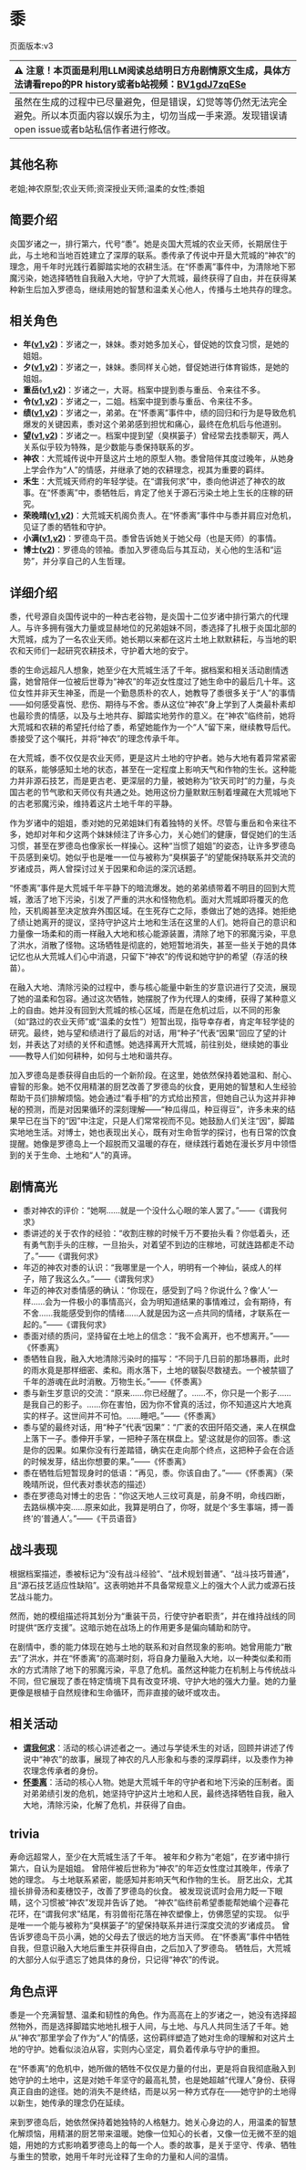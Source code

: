 # 黍
页面版本:v3
 

| :warning: 注意！本页面是利用LLM阅读总结明日方舟剧情原文生成，具体方法请看repo的PR history或者b站视频：[BV1gdJ7zqESe](https://www.bilibili.com/video/BV1gdJ7zqESe/)         |
|:----------------------------|
| 虽然在生成的过程中已尽量避免，但是错误，幻觉等等仍然无法完全避免。所以本页面内容以娱乐为主，切勿当成一手来源。发现错误请open issue或者b站私信作者进行修改。|



## 其他名称
老姐;神农原型;农业天师;资深授业天师;温柔的女性;黍姐
## 简要介绍
炎国岁诸之一，排行第六，代号“黍”。她是炎国大荒城的农业天师，长期居住于此，与土地和当地百姓建立了深厚的联系。黍传承了传说中开垦大荒城的“神农”的理念，用千年时光践行着脚踏实地的农耕生活。在“怀黍离”事件中，为清除地下邪魔污染，她选择牺牲自我融入大地，守护了大荒城，最终获得了自由，并在获得某种新生后加入罗德岛，继续用她的智慧和温柔关心他人，传播与土地共存的理念。
## 相关角色
-   **年([v1](../chars/char_2014_nian.md),[v2](char_2014_nian.md))**：岁诸之一，妹妹。黍对她多加关心，督促她的饮食习惯，是她的姐姐。
-   **夕([v1](../chars/char_2015_dusk.md),[v2](char_2015_dusk.md))**：岁诸之一，妹妹。黍同样关心她，督促她进行体育锻炼，是她的姐姐。
-   **重岳([v1](../chars/char_2024_chyue.md),[v2](char_2024_chyue.md))**：岁诸之一，大哥。档案中提到黍与重岳、令来往不多。
-   **令([v1](../chars/char_2023_ling.md),[v2](char_2023_ling.md))**：岁诸之一，二姐。档案中提到黍与重岳、令来往不多。
-   **绩([v1](../chars/extended_char_ji.md),[v2](extended_char_ji.md))**：岁诸之一，弟弟。在“怀黍离”事件中，绩的回归和行为是导致危机爆发的关键因素，黍对这个弟弟感到担忧和痛心，最终在危机后与他道别。
-   **望([v1](../chars/extended_char_wang.md),[v2](extended_char_wang.md))**：岁诸之一。档案中提到望（臭棋篓子）曾经常去找黍聊天，两人关系似乎较为特殊，是少数能与黍保持联系的岁。
-   **神农**：大荒城传说中开垦这片土地的原型人物。黍曾陪伴其度过晚年，从她身上学会作为“人”的情感，并继承了她的农耕理念，视其为重要的羁绊。
-   **禾生**：大荒城天师府的年轻学徒。在“谓我何求”中，黍向他讲述了神农的故事。在“怀黍离”中，黍牺牲后，肯定了他关于源石污染土地上生长的庄稼的研究。
-   **荣晚晴([v1](../chars/extended_char_rong_wan_qing.md),[v2](extended_char_rong_wan_qing.md))**：大荒城天机阁负责人。在“怀黍离”事件中与黍并肩应对危机，见证了黍的牺牲和守护。
-   **小满([v1](../chars/char_4122_grabds.md),[v2](char_4122_grabds.md))**：罗德岛干员。黍曾告诉她关于她父母（也是天师）的事情。
-   **博士([v2](extended_char_bo_shi.md))**：罗德岛的领袖。黍加入罗德岛后与其互动，关心他的生活和“运势”，并分享自己的人生哲理。
## 详细介绍
黍，代号源自炎国传说中的一种古老谷物，是炎国十二位岁诸中排行第六的代理人。与许多拥有强大力量或显赫地位的兄弟姐妹不同，黍选择了扎根于炎国北部的大荒城，成为了一名农业天师。她长期以来都在这片土地上默默耕耘，与当地的职农和天师们一起研究农耕技术，守护着大地的安宁。

黍的生命远超凡人想象，她至少在大荒城生活了千年。据档案和相关活动剧情透露，她曾陪伴一位被后世尊为“神农”的年迈女性度过了她生命中的最后几十年。这位女性并非天生神圣，而是一个勤恳质朴的农人，她教导了黍很多关于“人”的事情——如何感受喜悦、悲伤、期待与不舍。黍从这位“神农”身上学到了人类最朴素却也最珍贵的情感，以及与土地共存、脚踏实地劳作的意义。在“神农”临终前，她将大荒城和农耕的希望托付给了黍，希望她能作为一个“人”留下来，继续教导后代。黍接受了这个嘱托，并将“神农”的理念传承千年。

在大荒城，黍不仅仅是农业天师，更是这片土地的守护者。她与大地有着异常紧密的联系，能够感知土地的状态，甚至在一定程度上影响天气和作物的生长。这种能力并非源石技艺，而是更古老、更深层的力量，被她称为“钦天司时”的力量，与炎国古老的节气歌和天师仪有共通之处。她用这份力量默默压制着埋藏在大荒城地下的古老邪魔污染，维持着这片土地千年的平静。

作为岁诸中的姐姐，黍对她的兄弟姐妹们有着独特的关怀。尽管与重岳和令来往不多，她却对年和夕这两个妹妹倾注了许多心力，关心她们的健康，督促她们的生活习惯，甚至在罗德岛也像家长一样操心。这种“当惯了姐姐”的姿态，让许多罗德岛干员感到亲切。她似乎也是唯一一位与被称为“臭棋篓子”的望能保持联系并交流的岁诸成员，两人曾探讨过关于因果和命运的深沉话题。

“怀黍离”事件是大荒城千年平静下的暗流爆发。她的弟弟绩带着不明目的回到大荒城，激活了地下污染，引发了严重的洪水和怪物危机。面对大荒城即将覆灭的危险，天机阁甚至决定放弃外围区域。在生死存亡之际，黍做出了她的选择。她拒绝了绩让她离开的提议，坚持守护这片土地和生活在这里的人们。她将自己的意识和力量像一场柔和的雨一样融入大地和核心能源装置，清除了地下的邪魔污染，平息了洪水，消散了怪物。这场牺牲是彻底的，她短暂地消失，甚至一些关于她的具体记忆也从大荒城人们心中消退，只留下“神农”的传说和她守护的希望（存活的秧苗）。

在融入大地、清除污染的过程中，黍与核心能量中新生的岁意识进行了交流，展现了她的温柔和包容。通过这次牺牲，她摆脱了作为代理人的束缚，获得了某种意义上的自由。她并没有回到大荒城的核心区域，而是在危机过后，以不同的形象（如“路过的农业天师”或“温柔的女性”）短暂出现，指导幸存者，肯定年轻学徒的研究。最终，她与望和绩进行了最后的对话，用“种子”代表“因果”回应了望的计划，并表达了对绩的关怀和遗憾。她选择离开大荒城，前往别处，继续她的事业——教导人们如何耕种，如何与土地和谐共存。

加入罗德岛是黍获得自由后的一个新阶段。在这里，她依然保持着她温和、耐心、睿智的形象。她不仅用精湛的厨艺改善了罗德岛的伙食，更用她的智慧和人生经验帮助干员们排解烦恼。她会通过“看手相”的方式给出预言，但她自己认为这并非神秘的预测，而是对因果循环的深刻理解——“种瓜得瓜，种豆得豆”，许多未来的结果早已在当下的“因”中注定，只是人们常常视而不见。她鼓励人们关注“因”，脚踏实地地生活。对博士，她也表现出关心，既有对生命哲学的探讨，也有日常的饮食提醒。她像是罗德岛上一个超脱而又温暖的存在，继续践行着她在漫长岁月中领悟到的关于生命、土地和“人”的真谛。
## 剧情高光
*   黍对神农的评价：“她啊......就是一个没什么心眼的笨人罢了。”——《谓我何求》
*   黍讲述的关于农作的经验：“收割庄稼的时候千万不要抬头看？你低着头，还有勇气割手头的庄稼，一旦抬头，对着望不到边的庄稼地，可就连路都走不动了。”——《谓我何求》
*   年迈的神农对黍的认识：“我哪里是一个人，明明有一个神仙，装成人的样子，陪了我这么久。”——《谓我何求》
*   年迈的神农对黍情感的确认：“你现在，感受到了吗？你说什么？像‘人’一样......会为一件极小的事情高兴，会为明知道结果的事情难过，会有期待，有不舍......我能感受到你的情绪......人就是因为这一点共同的情绪，才联系在一起的。”——《谓我何求》
*   黍面对绩的质问，坚持留在土地上的信念：“我不会离开，也不想离开。”——《怀黍离》
*   黍牺牲自我，融入大地清除污染时的描写：“不同于几日前的那场暴雨，此时的雨水竟是那样细密、柔和。雨水落下，土地的皲裂尽数褪去。一个被禁锢了千年的游魂在此时消散。万物生长。”——《怀黍离》
*   黍与新生岁意识的交流：“原来......你已经醒了。......不，你只是一个影子......是我自己的影子。......你在害怕，因为你不曾真的活过，你不知道这片大地真实的样子。这世间并不可怕。......睡吧。”——《怀黍离》
*   黍与望的最终对话，用“种子”代表“因果”：“广袤的农田阡陌交通，来人在棋盘上落下一子。黍伸开手掌，一把种子落在棋盘上。望:这就是你的回答。黍:这是你的因果。如果你没有行差踏错，确实在走向那个终点，这把种子会在合适的时候发芽，结出你想要的果。”——《怀黍离》
*   黍在牺牲后短暂现身时的低语：“再见，黍。你该自由了。”——《怀黍离》（荣晚晴所说，但代表对黍状态的描述）
*   黍在罗德岛对博士的忠告：“你这天地人三纹可真是，前身不明，命线四断，去路纵横冲突......原来如此，我算是明白了，你呀，就是个‘多生事端，搏一善终’的‘普通人’。”——《干员语音》
## 战斗表现
根据档案描述，黍被标记为“没有战斗经验”、“战术规划普通”、“战斗技巧普通”，且“源石技艺适应性缺陷”。这表明她并不具备常规意义上的强大个人武力或源石技艺战斗能力。

然而，她的模组描述将其划分为“重装干员，行使守护者职责”，并在维持战线的同时提供“医疗支援”。这暗示她在战场上的作用更多是偏向辅助和防守。

在剧情中，黍的能力体现在她与土地的联系和对自然现象的影响。她曾用能力“散去”了洪水，并在“怀黍离”的高潮时刻，将自身力量融入大地，以一种类似柔和雨水的方式清除了地下的邪魔污染，平息了危机。虽然这种能力在机制上与传统战斗不同，但它展现了黍在特定情境下具有改变环境、守护大地的强大力量。她的力量更像是根植于自然规律和生命循环，而非直接的破坏或攻击。
## 相关活动
-   **[谓我何求](../stories/story_shu_set_1.md)**：活动的核心讲述者之一。通过与学徒禾生的对话，回顾并讲述了传说中“神农”的故事，展现了神农的凡人形象和与黍的深厚羁绊，以及黍作为神农理念传承者的身份。
-   **[怀黍离](../stories/act31side.md)**：活动的核心人物。她是大荒城千年的守护者和地下污染的压制者。面对弟弟绩引发的危机，她坚持守护这片土地和人民，最终选择牺牲自我，融入大地，清除污染，化解了危机，并获得了自由。
## trivia
寿命远超常人，至少在大荒城生活了千年。
被年和夕称为“老姐”，在岁诸中排行第六，自认为是姐姐。
曾陪伴被后世称为“神农”的年迈女性度过其晚年，传承了她的理念。
与土地联系紧密，能感知并影响天气和作物的生长。
厨艺出众，尤其擅长排骨汤和麦穗饺子，改善了罗德岛的伙食。
被发现说谎时会用力眨一下眼睛，这个习惯被“神农”发现并告诉了她。
“神农”临终前希望黍能帮她编个迎春花花环，在“谓我何求”结尾，有羽兽衔花落在神农塑像上，仿佛愿望的实现。
似乎是唯一一个能与被称为“臭棋篓子”的望保持联系并进行深度交流的岁诸成员。
曾告诉罗德岛干员小满，她的父母去了很远的地方当天师。
在“怀黍离”事件中牺牲自我，但意识融入大地后重生并获得自由，之后加入了罗德岛。
牺牲后，大荒城的大部分人似乎遗忘了她具体的身份，只记得“神农”的传说。
## 角色点评
黍是一个充满智慧、温柔和韧性的角色。作为高高在上的岁诸之一，她没有选择超然物外，而是选择脚踏实地地扎根于人间，与土地、与凡人共同生活了千年。她从“神农”那里学会了作为“人”的情感，这份羁绊塑造了她对生命的理解和对这片土地的守护。她看似淡泊从容，实则内心坚定，肩负着传承与守护的重担。

在“怀黍离”的危机中，她所做的牺牲不仅仅是力量的付出，更是将自我彻底融入到她守护的土地中，这是对她千年坚守的最高礼赞，也是她超越“代理人”身份、获得真正自由的途径。她的消失不是终结，而是以另一种方式存在——她守护的土地得以新生，她传承的理念仍在延续。

来到罗德岛后，她依然保持着她独特的人格魅力。她关心身边的人，用温柔的智慧化解烦恼，用精湛的厨艺带来温暖。她像一位知心的长者，又像一位无微不至的姐姐，用她的方式影响着罗德岛上的每一个人。黍的故事，是关于坚守、传承、牺牲与重生的赞歌，她用千年时光诠释了生命的力量和人间的温情。